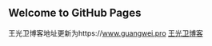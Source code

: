 ## Welcome to GitHub Pages


王光卫博客地址更新为https://www.guangwei.pro
[王光卫博客](https://www.guangwei.pro) 


